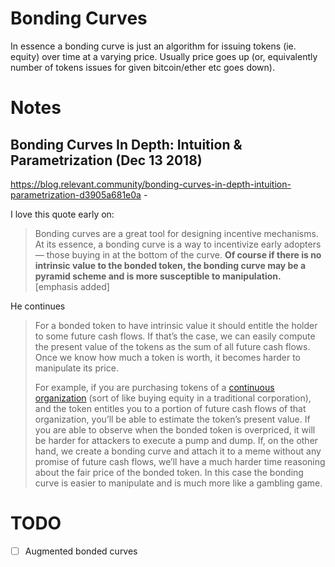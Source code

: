 # Bonding Curves

In essence a bonding curve is just an algorithm for issuing tokens (ie. equity) over time at a varying price. Usually price goes up (or, equivalently number of tokens issues for given bitcoin/ether etc goes down).

# Notes

## Bonding Curves In Depth: Intuition & Parametrization (Dec 13 2018)

https://blog.relevant.community/bonding-curves-in-depth-intuition-parametrization-d3905a681e0a - 

I love this quote early on:

> Bonding curves are a great tool for designing incentive mechanisms. At its essence, a bonding curve is a way to incentivize early adopters — those buying in at the bottom of the curve. **Of course if there is no intrinsic value to the bonded token, the bonding curve may be a pyramid scheme and is more susceptible to manipulation.** [emphasis added]

He continues

> For a bonded token to have intrinsic value it should entitle the holder to some future cash flows. If that’s the case, we can easily compute the present value of the tokens as the sum of all future cash flows. Once we know how much a token is worth, it becomes harder to manipulate its price.
>
> For example, if you are purchasing tokens of a [continuous organization](https://hackernoon.com/introducing-continuous-organizations-22ad9d1f63b7) (sort of like buying equity in a traditional corporation), and the token entitles you to a portion of future cash flows of that organization, you’ll be able to estimate the token’s present value. If you are able to observe when the bonded token is overpriced, it will be harder for attackers to execute a pump and dump. If, on the other hand, we create a bonding curve and attach it to a meme without any promise of future cash flows, we’ll have a much harder time reasoning about the fair price of the bonded token. In this case the bonding curve is easier to manipulate and is much more like a gambling game.

# TODO

* [ ] Augmented bonded curves